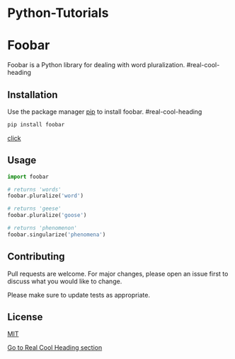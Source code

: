 # Python-Tutorials
<a name="Foobar"></a>
# Foobar
Foobar is a Python library for dealing with word pluralization.
#real-cool-heading
## Installation

Use the package manager [pip](https://pip.pypa.io/en/stable/) to install foobar.
#real-cool-heading

```bash
pip install foobar
```
[click](#custom_anchor_name)
## Usage

```python
import foobar

# returns 'words'
foobar.pluralize('word')

# returns 'geese'
foobar.pluralize('goose')

# returns 'phenomenon'
foobar.singularize('phenomena')
```

## Contributing

Pull requests are welcome. For major changes, please open an issue first
to discuss what you would like to change.

Please make sure to update tests as appropriate.

## License

[MIT](https://choosealicense.com/licenses/mit/)


















[Go to Real Cool Heading section](#real-cool-heading)
